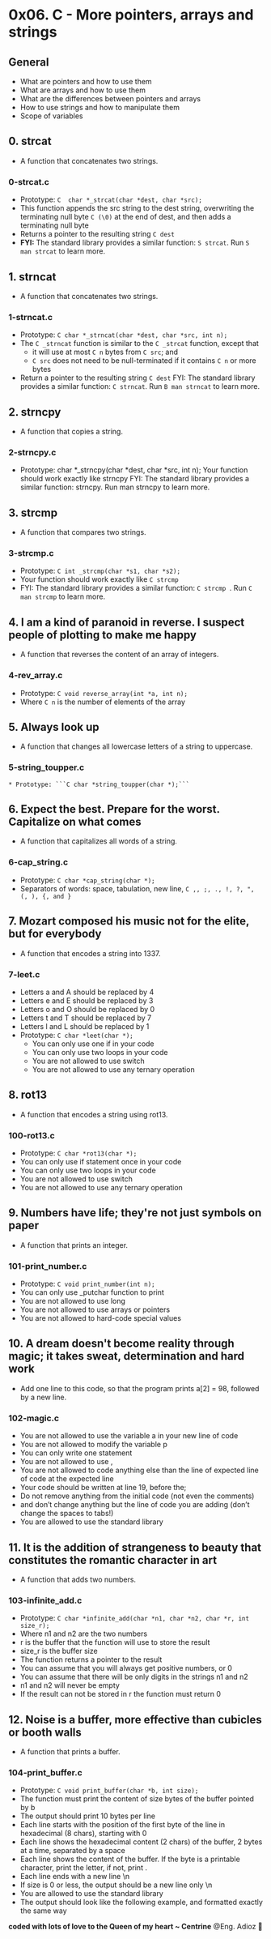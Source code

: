 # 0x06. C - More pointers, arrays and strings

## General

* What are pointers and how to use them
* What are arrays and how to use them
* What are the differences between pointers and arrays
* How to use strings and how to manipulate them
* Scope of variables

## 0. strcat

* A function that concatenates two strings.

### 0-strcat.c

* Prototype: ```C  char *_strcat(char *dest, char *src);```
* This function appends the src string to the dest string, overwriting the terminating null byte ```C (\0)``` at the end of dest, and then adds a terminating null byte
* Returns a pointer to the resulting string  ```C dest```
* **FYI:** The standard library provides a similar function: ```S strcat```. Run ```S man strcat```  to learn more.

## 1. strncat

* A function that concatenates two strings.

### 1-strncat.c

* Prototype: ```C char *_strncat(char *dest, char *src, int n);```
* The ```C _strncat``` function is similar to the ```C _strcat```  function, except that
  * it will use at most ```C n```  bytes from ```C src```; and
  * ```C src```  does not need to be null-terminated if it contains ```C n```  or more bytes
* Return a pointer to the resulting string ```C dest``` 
FYI: The standard library provides a similar function: ```C strncat```. Run ```B man strncat```  to learn more.

## 2. strncpy

* A function that copies a string.

### 2-strncpy.c

* Prototype: char *_strncpy(char *dest, char *src, int n);
Your function should work exactly like strncpy
FYI: The standard library provides a similar function: strncpy. Run man strncpy to learn more.

## 3. strcmp

* A function that compares two strings.

### 3-strcmp.c

* Prototype: ```C int _strcmp(char *s1, char *s2);```
* Your function should work exactly like ```C strcmp```
* FYI: The standard library provides a similar function: ```C strcmp ```. Run ```C man strcmp```  to learn more.

## 4. I am a kind of paranoid in reverse. I suspect people of plotting to make me happy

* A function that reverses the content of an array of integers.

### 4-rev_array.c

* Prototype: ```C void reverse_array(int *a, int n);```
* Where ```C n```  is the number of elements of the array

## 5. Always look up

* A function that changes all lowercase letters of a string to uppercase.

### 5-string_toupper.c

    * Prototype: ```C char *string_toupper(char *);```

## 6. Expect the best. Prepare for the worst. Capitalize on what comes

* A function that capitalizes all words of a string.

### 6-cap_string.c

* Prototype: ```C char *cap_string(char *);```
* Separators of words: space, tabulation, new line, ```C ,, ;, ., !, ?, ", (, ), {, and }```

## 7. Mozart composed his music not for the elite, but for everybody

* A function that encodes a string into 1337.

### 7-leet.c

* Letters a and A should be replaced by 4
* Letters e and E should be replaced by 3
* Letters o and O should be replaced by 0
* Letters t and T should be replaced by 7
* Letters l and L should be replaced by 1
* Prototype: ```C char *leet(char *);```
  * You can only use one if in your code
  * You can only use two loops in your code
  * You are not allowed to use switch
  * You are not allowed to use any ternary operation

## 8. rot13

* A function that encodes a string using rot13.

### 100-rot13.c

* Prototype: ```C char *rot13(char *);```
* You can only use if statement once in your code
* You can only use two loops in your code
* You are not allowed to use switch
* You are not allowed to use any ternary operation

## 9. Numbers have life; they're not just symbols on paper

* A function that prints an integer.

### 101-print_number.c

* Prototype: ```C void print_number(int n);```
* You can only use _putchar function to print
* You are not allowed to use long
* You are not allowed to use arrays or pointers
* You are not allowed to hard-code special values

## 10. A dream doesn't become reality through magic; it takes sweat, determination and hard work

* Add one line to this code, so that the program prints a[2] = 98, followed by a new line.

### 102-magic.c

* You are not allowed to use the variable a in your new line of code
* You are not allowed to modify the variable p
* You can only write one statement
* You are not allowed to use ,
* You are not allowed to code anything else than the line of expected line of code at the expected line
* Your code should be written at line 19, before the;
* Do not remove anything from the initial code (not even the comments)
* and don’t change anything but the line of code you are adding (don’t change the spaces to tabs!)
* You are allowed to use the standard library

## 11. It is the addition of strangeness to beauty that constitutes the romantic character in art

* A function that adds two numbers.

### 103-infinite_add.c

* Prototype: ```C char *infinite_add(char *n1, char *n2, char *r, int size_r);```
* Where n1 and n2 are the two numbers
* r is the buffer that the function will use to store the result
* size_r is the buffer size
* The function returns a pointer to the result
* You can assume that you will always get positive numbers, or 0
* You can assume that there will be only digits in the strings n1 and n2
* n1 and n2 will never be empty
* If the result can not be stored in r the function must return 0

## 12. Noise is a buffer, more effective than cubicles or booth walls

* A function that prints a buffer.

### 104-print_buffer.c

* Prototype: ```C void print_buffer(char *b, int size);```
* The function must print the content of size bytes of the buffer pointed by b
* The output should print 10 bytes per line
* Each line starts with the position of the first byte of the line in hexadecimal (8 chars), starting with 0
* Each line shows the hexadecimal content (2 chars) of the buffer, 2 bytes at a time, separated by a space
* Each line shows the content of the buffer. If the byte is a printable character, print the letter, if not, print .
* Each line ends with a new line \n
* If size is 0 or less, the output should be a new line only \n
* You are allowed to use the standard library
* The output should look like the following example, and formatted exactly the same way

**coded with lots of love to the Queen of my heart ~ Centrine**
@Eng. Adioz 👻
